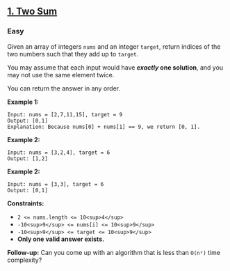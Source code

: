 ## [1. Two Sum](https://leetcode.com/problems/two-sum/)

### Easy

Given an array of integers `nums` and an integer `target`, return indices of the two numbers such that they add up to `target`.

You may assume that each input would have **_exactly_ one solution**, and you may not use the same element twice.

You can return the answer in any order.

**Example 1:**

```
Input: nums = [2,7,11,15], target = 9
Output: [0,1]
Explanation: Because nums[0] + nums[1] == 9, we return [0, 1].
```

**Example 2:**

```
Input: nums = [3,2,4], target = 6
Output: [1,2]
```

**Example 2:**

```
Input: nums = [3,3], target = 6
Output: [0,1]
```

**Constraints:**

- `2 <= nums.length <= 10<sup>4</sup>`
- `-10<sup>9</sup> <= nums[i] <= 10<sup>9</sup>`
- `-10<sup>9</sup> <= target <= 10<sup>9</sup>`
- **Only one valid answer exists.**

**Follow-up:** Can you come up with an algorithm that is less than `O(n²)` time complexity?
